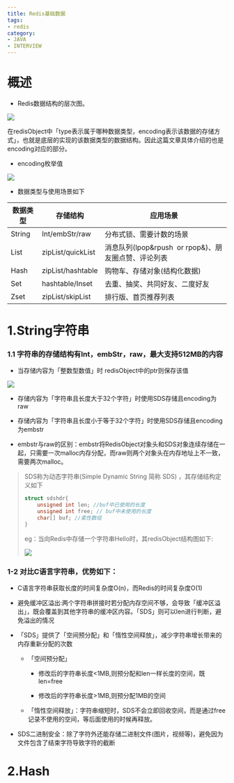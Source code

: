 ```yaml
---
title: Redis基础数据
tags:
- redis
category:
- JAVA
- INTERVIEW
---
```


# 概述

* Redis数据结构的层次图。

![](http://druids-img.kooldns.cn/images/2022/12/16/202212161416671.webp)

在redisObject中「type表示属于哪种数据类型，encoding表示该数据的存储方式」，也就是底层的实现的该数据类型的数据结构。因此这篇文章具体介绍的也是encoding对应的部分。

* encoding枚举值

![](https://pic4.zhimg.com/80/v2-3ad4e7a09bc900ae0ffde47919546cd3_720w.webp)

* 数据类型与使用场景如下

| 数据类型   | 存储结构              | 应用场景                                  |
| ------ | ----------------- | ------------------------------------- |
| String | Int/embStr/raw    | 分布式锁、需要计数的场景                          |
| List   | zipList/quickList | 消息队列(lpop&rpush  or rpop&)、朋友圈点赞、评论列表 |
| Hash   | zipList/hashtable | 购物车、存储对象(结构化数据)                       |
| Set    | hashtable/Inset   | 去重、抽奖、共同好友、二度好友                       |
| Zset   | zipList/skipList  | 排行版、首页推荐列表                            |

# 1.String字符串

### 1.1 字符串的存储结构有Int，embStr，raw，最大支持512MB的内容

* 当存储内容为「整数型数值」时 redisObject中的ptr则保存该值

![](http://druids-img.kooldns.cn/images/2022/12/16/202212161419837.jpg)

* 存储内容为「字符串且长度大于32个字符」时使用SDS存储且encoding为raw

* 存储内容为「字符串且长度小于等于32个字符」时使用SDS存储且encoding为embstr

* embstr与raw的区别：embstr将RedisObject对象头和SDS对象连续存储在一起，只需要一次malloc内存分配，而raw则两个对象头在内存地址上不一致，需要两次malloc。

> SDS称为动态字符串(Simple Dynamic String 简称 SDS) ，其存储结构定义如下
> 
> ```c
> struct sdshdr{
>     unsigned int len; //buf中已使用的长度
>     unsigned int free; // buf中未使用的长度
>     char[] buf; //柔性数组
> }
> ```
> 
> eg：当向Redis中存储一个字符串Hello时，其redisObject结构图如下:
> 
> ![](https://pic2.zhimg.com/80/v2-960fa322dbb3d976331a73999dc59375_720w.webp)



### 1-2 对比C语言字符串，优势如下：

* C语言字符串获取长度的时间复杂度O(n)，而Redis的时间复杂度O(1)

* 避免缓冲区溢出:两个字符串拼接时若分配内存空间不够，会导致「缓冲区溢出」，既会覆盖到其他字符串的缓冲区内容。「SDS」则可以len进行判断，避免溢出的情况

* 「SDS」提供了「空间预分配」和「惰性空间释放」，减少字符串增长带来的内存重新分配的次数
  
  * 「空间预分配」
    
    * 修改后的字符串长度<1MB,则预分配和len一样长度的空间，既len=free
    
    * 修改后的字符串长度>1MB,则预分配1MB的空间
  
  * 「惰性空间释放」：字符串缩短时，SDS不会立即回收空间，而是通过free记录不使用的空间，等后面使用的时候再释放。

* SDS二进制安全：除了字符外还能存储二进制文件(图片，视频等)，避免因为文件包含了结束字符导致字符的截断

# 2.Hash
